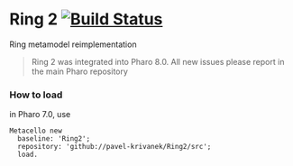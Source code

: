 # Ring 2 [![Build Status](https://travis-ci.org/pavel-krivanek/Ring2.svg?branch=master)](https://travis-ci.org/pavel-krivanek/Ring2)
Ring metamodel reimplementation

> Ring 2 was integrated into Pharo 8.0. All new issues please report in the main Pharo repository

### How to load

in Pharo 7.0, use

```smalltalk
Metacello new
  baseline: 'Ring2';
  repository: 'github://pavel-krivanek/Ring2/src';
  load.
```

